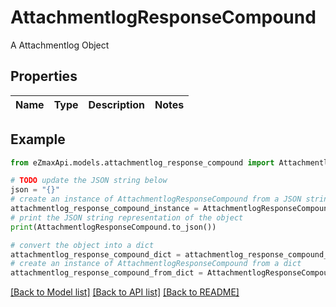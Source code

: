 # AttachmentlogResponseCompound

A Attachmentlog Object

## Properties

Name | Type | Description | Notes
------------ | ------------- | ------------- | -------------

## Example

```python
from eZmaxApi.models.attachmentlog_response_compound import AttachmentlogResponseCompound

# TODO update the JSON string below
json = "{}"
# create an instance of AttachmentlogResponseCompound from a JSON string
attachmentlog_response_compound_instance = AttachmentlogResponseCompound.from_json(json)
# print the JSON string representation of the object
print(AttachmentlogResponseCompound.to_json())

# convert the object into a dict
attachmentlog_response_compound_dict = attachmentlog_response_compound_instance.to_dict()
# create an instance of AttachmentlogResponseCompound from a dict
attachmentlog_response_compound_from_dict = AttachmentlogResponseCompound.from_dict(attachmentlog_response_compound_dict)
```
[[Back to Model list]](../README.md#documentation-for-models) [[Back to API list]](../README.md#documentation-for-api-endpoints) [[Back to README]](../README.md)


